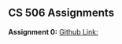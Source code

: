 ## CS 506 Assignments

**Assignment 0:** 
[Github Link: ](https://github.com/Bip3/Bip3.github.io)
  
